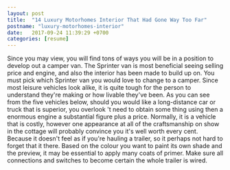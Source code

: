 ```yaml
---
layout: post
title:  "14 Luxury Motorhomes Interior That Had Gone Way Too Far"
postname: "luxury-motorhomes-interior"
date:   2017-09-24 11:39:29 +0700
categories: [resume]
---
```

Since you may view, you will find tons of ways you will be in a position to develop out a camper van. The Sprinter van is most beneficial seeing selling price and engine, and also the interior has been made to build up on. You must pick which Sprinter van you would love to change to a camper. Since most leisure vehicles look alike, it is quite tough for the person to understand they're making or how livable they've been. As you can see from the five vehicles below, should you would like a long-distance car or truck that is superior, you overlook 't need to obtain some thing using then a enormous engine a substantial figure plus a price. Normally, it is a vehicle that is costly, however one appearance at all of the craftsmanship on show in the cottage will probably convince you it's well worth every cent. Because it doesn't feel as if you're hauling a trailer, so it perhaps not hard to forget that it there. Based on the colour you want to paint its own shade and the preview, it may be essential to apply many coats of primer. Make sure all connections and switches to become certain the whole trailer is wired.
